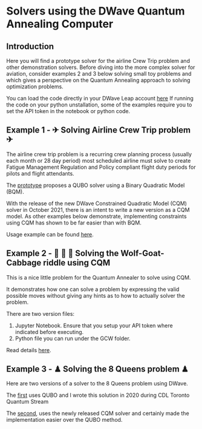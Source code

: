 # Solvers using the DWave Quantum Annealing Computer

## Introduction

Here you will find a prototype solver for the airline Crew Trip problem and other demonstration solvers. Before diving into the more complex solver for aviation, consider examples 2 and 3 below solving small toy problems and which gives a perspective on the Quantum Annealing approach to solving optimization problems. 

You can load the code directly in your DWave Leap account [here](https://ide.dwavesys.io/#https://github.com/q-zee/DWave)
If running the code on your python unstallation, some of the examples require you to set the API token in the notebook or python code. 

## Example 1 - ✈ Solving Airline Crew Trip problem ✈

The airline crew trip problem is a recurring crew planning process (usually each month or 28 day period) most scheduled airline must solve to create Fatigue Management Regulation and Policy compliant flight duty periods for pilots and flight attendants.

The [prototype](https://q-zee.github.io/DWave/Quzzi/) proposes a QUBO solver using a Binary Quadratic Model (BQM). 

With the release of the new DWave Constrained Quadratic Model (CQM) solver in October 2021, there is an intent to write a new version as a CQM model. As other examples below demonstrate, implementing constraints using CQM has shown to be far easier than with BQM.

Usage example can be found [here](https://q-zee.github.io/DWave/Quzzi/docs/usage).

## Example 2 - 🐺 🐐 🥗 Solving the Wolf-Goat-Cabbage riddle using CQM

This is a nice little problem for the Quantum Annealer to solve using CQM.

It demonstrates how one can solve a problem by expressing the valid possible moves without giving any hints as to how to actually solver the problem.

There are two version files:
1) Jupyter Notebook. Ensure that you setup your API token where indicated before executing.
2) Python file you can run under the GCW folder.

Read details [here](https://q-zee.github.io/DWave/GCW/).

## Example 3 - ♟ Solving the 8 Queens problem ♟

Here are two versions of a solver to the 8 Queens problem using DWave. 

The [first](https://github.com/Q-Zee/DWave/blob/main/8Queens/8Queens.py) uses QUBO and I wrote this solution in 2020 during CDL Toronto Quantum Stream 

The [second](https://github.com/Q-Zee/DWave/blob/main/8Queens/8queens_cqm.py), uses the newly released CQM solver and certainly made the implementation easier over the QUBO method.

